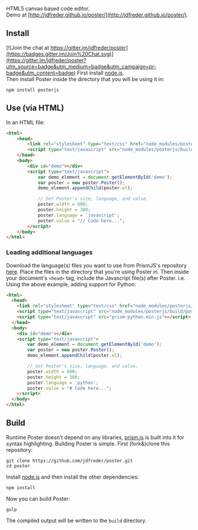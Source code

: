 HTML5 canvas based code editor.  
Demo at [http://jdfreder.github.io/poster/](http://jdfreder.github.io/poster/).

## Install

[![Join the chat at https://gitter.im/jdfreder/poster](https://badges.gitter.im/Join%20Chat.svg)](https://gitter.im/jdfreder/poster?utm_source=badge&utm_medium=badge&utm_campaign=pr-badge&utm_content=badge)
First install [node.js](https://nodejs.org/download/).  
Then install Poster inside the directory that you will be using it in:  

```
npm install posterjs
```

## Use (via HTML)
In an HTML file:

```html
<html>
    <head>
        <link rel="stylesheet" type="text/css" href="node_modules/posterjs/build/poster.css">
        <script type="text/javascript" src="node_modules/posterjs/build/poster.js"></script>
    </head>
    <body>
        <div id="demo"></div>
        <script type="text/javascript">
            var demo_element = document.getElementById('demo');
            var poster = new poster.Poster();
            demo_element.appendChild(poster.el);

            // Set Poster's size, language, and value.
            poster.width = 600;
            poster.height = 300;
            poster.language = 'javascript';
            poster.value = "// Code here...";
        </script>
    </body>
</html>
```

### Loading additional languages
Download the language(s) files you want to use from PrismJS's repository [here](https://github.com/PrismJS/prism/tree/gh-pages/components).  Place the files in the directory that you're using Poster in.  Then inside your document's `<head>` tag, include the Javascript file(s) after Poster. i.e. Using the above example, adding support for Python:

```html
<html>
  <head>
    <link rel="stylesheet" type="text/css" href="node_modules/posterjs/build/poster.css">
    <script type="text/javascript" src="node_modules/posterjs/build/poster.js"></script>
    <script type="text/javascript" src="prism-python.min.js"></script>
  </head>
  <body>
    <div id="demo"></div>
    <script type="text/javascript">
        var demo_element = document.getElementById('demo');
        var poster = new poster.Poster();
        demo_element.appendChild(poster.el);

        // Set Poster's size, language, and value.
        poster.width = 600;
        poster.height = 300;
        poster.language = 'python';
        poster.value = "# Code here...";
    </script>
  </body>
</html>
```

## Build

Runtime Poster doesn't depend on any libraries, [prism.js](http://prismjs.com/) is built into it for syntax highlighting.  Building Poster is simple.  First (fork&)clone this repository:

```
git clone https://github.com/jdfreder/poster.git
cd poster
```

Install [node.js](https://nodejs.org/download/) and then install the other dependencies:

```
npm install
```

Now you can build Poster:

```
gulp
```

The compiled output will be written to the `build` directory.
